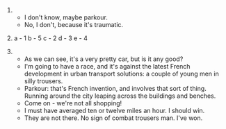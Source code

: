 1.
    - I don't know, maybe parkour.
    - No, I don't, because it's traumatic.

2.
    a - 1
    b - 5
    c - 2
    d - 3
    e - 4

3.
    - As we can see, it's a very pretty car, but is it any good?
    - I'm going to have a race, and it's against the latest French development in urban transport solutions: a couple of young men in silly trousers.
    - Parkour: that's French invention, and involves that sort of thing. Running around the city leaping across the buildings and benches.
    - Come on - we're not all shopping!
    - I must have averaged ten or twelve miles an hour. I should win.
    - They are not there. No sign of combat trousers man. I've won.